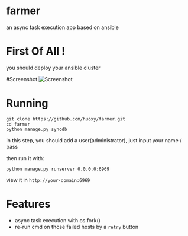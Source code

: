 farmer
======

an async task execution app based on ansible

# First Of All !
you should deploy your ansible cluster

#Screenshot
![Screenshot](https://raw.github.com/huoxy/farmer/master/farmer.png)

# Running

```
git clone https://github.com/huoxy/farmer.git
cd farmer
python manage.py syncdb
```

in this step, you should add a user(administrator), just input your name / pass

then run it with:

```
python manage.py runserver 0.0.0.0:6969
```

view it in `http://your-domain:6969`

# Features
* async task execution with os.fork()
* re-run cmd on those failed hosts by a `retry` button
